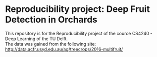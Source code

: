 # Reproducibility project: Deep Fruit Detection in Orchards

This repository is for the Reproducibility project of the cource CS4240 - Deep Learning of the TU Delft. \
The data was gained from the following site: \
http://data.acfr.usyd.edu.au/ag/treecrops/2016-multifruit/
